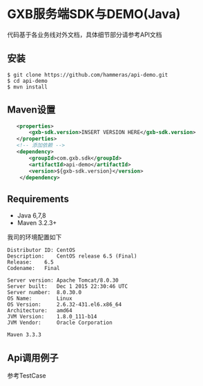 # GXB服务端SDK与DEMO(Java)

代码基于各业务线对外文档，具体细节部分请参考API文档

## 安装

    $ git clone https://github.com/hammeras/api-demo.git
    $ cd api-demo
    $ mvn install

## Maven设置

 ```xml
    <properties>
        <gxb-sdk.version>INSERT VERSION HERE</gxb-sdk.version>
    </properties>
    <!-- 添加依赖 -->
    <dependency>
        <groupId>com.gxb.sdk</groupId>
        <artifactId>api-demo</artifactId>
        <version>${gxb-sdk.version}</version>
     </dependency>
 ```

## Requirements

* Java  6,7,8
* Maven 3.2.3+

我司的环境配置如下

```
Distributor ID: CentOS
Description:    CentOS release 6.5 (Final)
Release:    6.5
Codename:   Final

Server version: Apache Tomcat/8.0.30
Server built:   Dec 1 2015 22:30:46 UTC
Server number:  8.0.30.0
OS Name:        Linux
OS Version:     2.6.32-431.el6.x86_64
Architecture:   amd64
JVM Version:    1.8.0_111-b14
JVM Vendor:     Oracle Corporation

Maven 3.3.3
```
## Api调用例子

参考TestCase